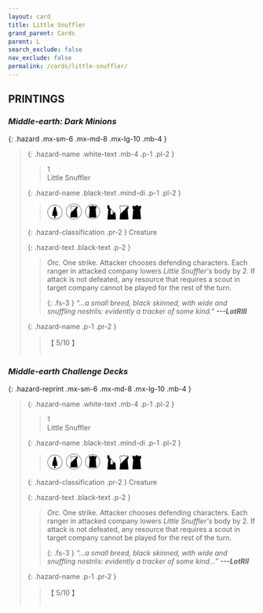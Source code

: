 ```yaml
---
layout: card
title: Little Snuffler
grand_parent: Cards
parent: L
search_exclude: false
nav_exclude: false
permalink: /cards/little-snuffler/
---
```


## PRINTINGS


### _Middle-earth: Dark Minions_

{: .hazard .mx-sm-6 .mx-md-8 .mx-lg-10 .mb-4 }
> {: .hazard-name .white-text .mb-4 .p-1 .pl-2 }
> > <div class="hazard-mp">1</div>
> > <div class="card-name">Little Snuffler</div>
>
> {: .hazard-name .black-text .mind-di .p-1 .pl-2 }
> > ![](/assets/images/wilderness.svg)&ensp;![](/assets/images/shadow-land.svg)&ensp;![](/assets/images/dark-domain.svg)&emsp;![](/assets/images/ruinlair.svg)&ensp;![](/assets/images/shadow-hold.svg)&ensp;![](/assets/images/dark-hold.svg)
>
> {: .hazard-classification .pr-2 }
> Creature
>
> {: .hazard-text .black-text .p-2 }
> > _Orc._ One strike. Attacker chooses defending characters. Each ranger in attacked company lowers _Little Snuffler's_ body by 2. If attack is not defeated, any resource that requires a scout in target company cannot be played for the rest of the turn.   
> > 
> > {: .fs-3 } 
> > _“...a small breed, black skinned, with wide and snuffling nostrils: evidently a tracker of some kind.”_ ***---&#65279;LotRIII*** 
>
> {: .hazard-name .p-1 .pr-2 }
> > <div class="card-shield">【 5/10 】</div>
> > <div class="card-corruption">&nbsp;</div>

### _Middle-earth Challenge Decks_

{: .hazard-reprint .mx-sm-6 .mx-md-8 .mx-lg-10 .mb-4 }
> {: .hazard-name .white-text .mb-4 .p-1 .pl-2 }
> > <div class="hazard-mp">1</div>
> > <div class="card-name">Little Snuffler</div>
>
> {: .hazard-name .black-text .mind-di .p-1 .pl-2 }
> > ![](/assets/images/wilderness.svg)&ensp;![](/assets/images/shadow-land.svg)&ensp;![](/assets/images/dark-domain.svg)&emsp;![](/assets/images/ruinlair.svg)&ensp;![](/assets/images/shadow-hold.svg)&ensp;![](/assets/images/dark-hold.svg)
>
> {: .hazard-classification .pr-2 }
> Creature
>
> {: .hazard-text .black-text .p-2 }
> > _Orc._ One strike. Attacker chooses defending characters. Each ranger in attacked company lowers _Little Snuffler's_ body by 2. If attack is not defeated, any resource that requires a scout in target company cannot be played for the rest of the turn.   
> > 
> > {: .fs-3 } 
> > _“...a small breed, black skinned, with wide and snuffling nostrils: evidently a tracker of some kind...”_ ***---&#65279;LotRII*** 
>
> {: .hazard-name .p-1 .pr-2 }
> > <div class="card-shield">【 5/10 】</div>
> > <div class="card-corruption-white">&nbsp;</div>
